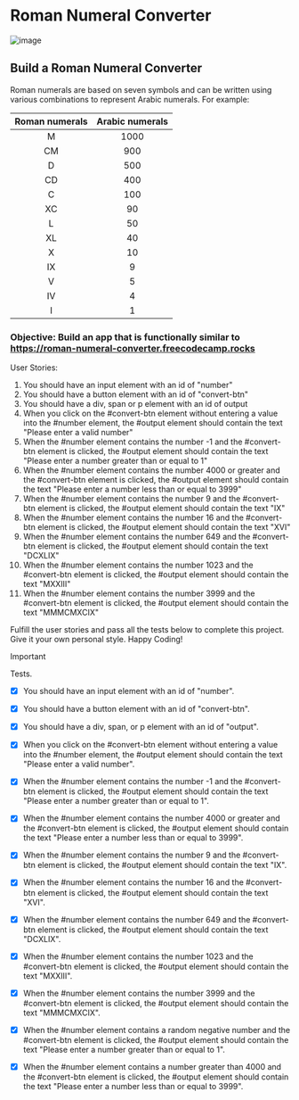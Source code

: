 # Roman Numeral Converter
![image](https://github.com/Milave-kun/JavaScript-Algorithms-and-Data-Structures/assets/125982535/44c22c20-5d30-4e85-9653-8fb353b70fae)

## Build a Roman Numeral Converter
Roman numerals are based on seven symbols and can be written using various combinations to represent Arabic numerals. For example:

| **Roman numerals** |	**Arabic numerals** |
|    :----------:    |      :---------:     |
|         M          |          1000        |
|         CM         |	        900         |
|         D	         |          500         |
|         CD	       |          400         |
|         C          | 	        100         | 
|         XC         |	        90          |
|         L          | 	        50          |
|         XL	       |          40          |
|         X	         |          10          | 
|         IX         |        	9           | 
|         V          | 	        5           | 
|         IV         |          4           |
|         I          | 	        1           |   


### Objective: Build an app that is functionally similar to https://roman-numeral-converter.freecodecamp.rocks

User Stories:
1. You should have an input element with an id of "number"
2. You should have a button element with an id of "convert-btn"
3. You should have a div, span or p element with an id of output
4. When you click on the #convert-btn element without entering a value into the #number element, the #output element should contain the text "Please enter a valid number"
5. When the #number element contains the number -1 and the #convert-btn element is clicked, the #output element should contain the text "Please enter a number greater than or equal to 1"
6. When the #number element contains the number 4000 or greater and the #convert-btn element is clicked, the #output element should contain the text "Please enter a number less than or equal to 3999"
7. When the #number element contains the number 9 and the #convert-btn element is clicked, the #output element should contain the text "IX"
8. When the #number element contains the number 16 and the #convert-btn element is clicked, the #output element should contain the text "XVI"
9. When the #number element contains the number 649 and the #convert-btn element is clicked, the #output element should contain the text "DCXLIX"
10. When the #number element contains the number 1023 and the #convert-btn element is clicked, the #output element should contain the text "MXXIII"
11. When the #number element contains the number 3999 and the #convert-btn element is clicked, the #output element should contain the text "MMMCMXCIX"

Fulfill the user stories and pass all the tests below to complete this project. Give it your own personal style. Happy Coding!

> [!IMPORTANT]
> Tests.

- [x] You should have an input element with an id of "number".
- [x] You should have a button element with an id of "convert-btn".
- [x] You should have a div, span, or p element with an id of "output".
- [x] When you click on the #convert-btn element without entering a value into the #number element, the #output element should contain the text "Please enter a valid number".
- [x] When the #number element contains the number -1 and the #convert-btn element is clicked, the #output element should contain the text "Please enter a number greater than or equal to 1".
- [x] When the #number element contains the number 4000 or greater and the #convert-btn element is clicked, the #output element should contain the text "Please enter a number less than or equal to 3999".
- [x] When the #number element contains the number 9 and the #convert-btn element is clicked, the #output element should contain the text "IX".
- [x] When the #number element contains the number 16 and the #convert-btn element is clicked, the #output element should contain the text "XVI".
- [x] When the #number element contains the number 649 and the #convert-btn element is clicked, the #output element should contain the text "DCXLIX".
- [x] When the #number element contains the number 1023 and the #convert-btn element is clicked, the #output element should contain the text "MXXIII".
- [x] When the #number element contains the number 3999 and the #convert-btn element is clicked, the #output element should contain the text "MMMCMXCIX".
- [x] When the #number element contains a random negative number and the #convert-btn element is clicked, the #output element should contain the text "Please enter a number greater than or equal to 1".
- [x] When the #number element contains a number greater than 4000 and the #convert-btn element is clicked, the #output element should contain the text "Please enter a number less than or equal to 3999".


